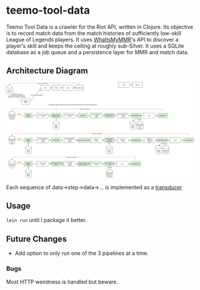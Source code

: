 # teemo-tool-data

Teemo Tool Data is a crawler for the Riot API, written in Clojure. Its objective is to record match data from the match histories of sufficiently low-skill League of Legends players. It uses [WhatIsMyMMR](https://na.whatismymmr.com/)'s API to discover a player's skill and keeps the ceiling at roughly sub-Silver. It uses a SQLite database as a job queue and a persistence layer for MMR and match data.

## Architecture Diagram

![](teemo-tool-datav2.png)

Each sequence of data->step->data->... is implemented as a [transducer](https://clojure.org/reference/transducers)

## Usage

`lein run` until I package it better.

## Future Changes

- Add option to only run one of the 3 pipelines at a time.

### Bugs

Most HTTP weirdness is handled but beware.
